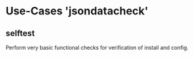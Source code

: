 Use-Cases 'jsondatacheck'
=========================

selftest
--------

Perform very basic functional checks for verification of install and config.


